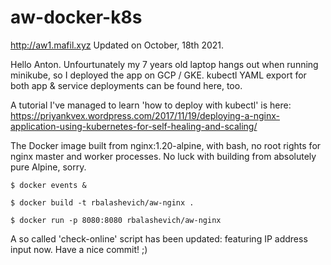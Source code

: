 # aw-docker-k8s
http://aw1.mafil.xyz Updated on October, 18th 2021.

Hello Anton. Unfourtunately my 7 years old laptop hangs out when running minikube, so I deployed the app on GCP / GKE. kubectl YAML export for both app & service deployments can be found here, too.

A tutorial I've managed to learn 'how to deploy with kubectl' is here:
https://priyankvex.wordpress.com/2017/11/19/deploying-a-nginx-application-using-kubernetes-for-self-healing-and-scaling/

The Docker image built from nginx:1.20-alpine, with bash, no root rights for nginx master and worker processes. No luck with building from absolutely pure Alpine, sorry.

```$ docker events &```

```$ docker build -t rbalashevich/aw-nginx . ```

```$ docker run -p 8080:8080 rbalashevich/aw-nginx ```

A so called 'check-online' script has been updated: featuring IP address input now.
Have a nice commit! ;)



